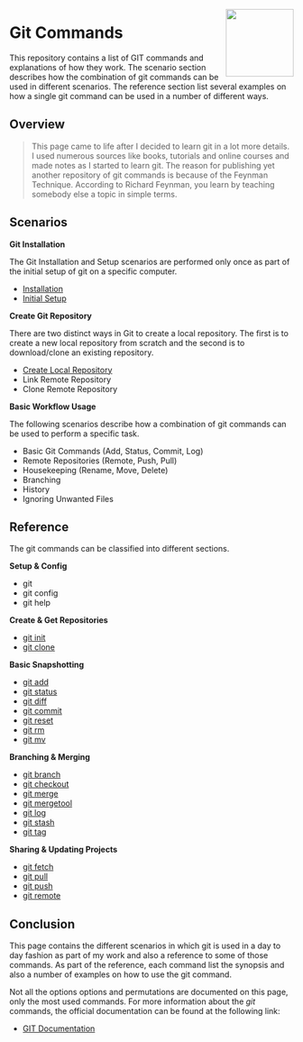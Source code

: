 <img
    src="https://raw.githubusercontent.com/Code2Bits/Git-Commands/master/images/git.png"
    width="120"
    align="right"
/>
# Git Commands
This repository contains a list of GIT commands and explanations of how they work. The scenario
section describes how the combination of git commands can be used in different scenarios. The
reference section list several examples on how a single git command can be used in a number
of different ways.

## Overview
> This page came to life after I decided to learn git in a lot more details. I used numerous sources
like books, tutorials and online courses and made notes as I started to learn git. The reason
for publishing yet another repository of git commands is because of the Feynman Technique. According to
Richard Feynman, you learn by teaching somebody else a topic in simple terms.

## Scenarios
**Git Installation**

The Git Installation and Setup scenarios are performed only once as part of the initial setup of
git on a specific computer.
* [Installation](scenarios/scenario_00_installation.md)
* [Initial Setup](scenarios/scenario_01_initial_setup.md)

**Create Git Repository**

There are two distinct ways in Git to create a local repository. The first is to create a new local
repository from scratch and the second is to download/clone an existing repository.
* [Create Local Repository](scenarios/scenario_10_create_local_repo.md)
* Link Remote Repository
* Clone Remote Repository

**Basic Workflow Usage**

The following scenarios describe how a combination of git commands can be used to perform a specific
task.
* Basic Git Commands (Add, Status, Commit, Log)
* Remote Repositories (Remote, Push, Pull)
* Housekeeping (Rename, Move, Delete)
* Branching
* History
* Ignoring Unwanted Files


## Reference
The git commands can be classified into different sections.

**Setup & Config**
* git
* git config
* git help

**Create & Get Repositories**
* [git init](commands/git-init.md)
* [git clone](commands/git-clone.md)

**Basic Snapshotting**
* [git add](commands/git-add.md)
* [git status](commands/git-status.md)
* [git diff](commands/git-diff.md)
* [git commit](commands/git-commit.md)
* [git reset](commands/git-reset.md)
* [git rm](commands/git-rm.md)
* [git mv](commands/git-mv.md)

**Branching & Merging**
* [git branch](commands/git-branch.md)
* [git checkout](commands/git-checkout.md)
* [git merge](commands/git-merge.md)
* [git mergetool](commands/git-mergetool.md)
* [git log](commands/git-log.md)
* [git stash](commands/git-stash.md)
* [git tag](commands/git-tag.md)

**Sharing & Updating Projects**
* [git fetch](commands/git-fetch.md)
* [git pull](commands/git-pull.md)
* [git push](commands/git-push.md)
* [git remote](commands/git-remote.md)


## Conclusion
This page contains the different scenarios in which git is used in a day to day fashion
as part of my work and also a reference to some of those commands. As part of the reference,
each command list the synopsis and also a number of examples on how to use the git command.

Not all the options options and permutations are documented on this page, only the most used commands.
For more information about the *git* commands, the official documentation can be found at the following link:

* [GIT Documentation](https://git-scm.com/docs)
